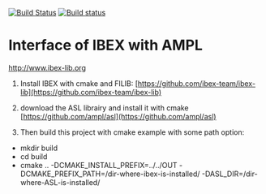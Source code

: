 [![Build Status](https://travis-ci.org/ibex-team/ibex-lib.svg?branch=master)](https://travis-ci.org/ibex-team/ibex-lib)
[![Build status](https://ci.appveyor.com/api/projects/status/9w1wxhvymsohs4gr/branch/master?svg=true)](https://ci.appveyor.com/project/Jordan08/ibex-lib-q0c47/branch/master)

Interface of IBEX with AMPL
========

http://www.ibex-lib.org

1) Install IBEX with cmake and FILIB:
[https://github.com/ibex-team/ibex-lib](https://github.com/ibex-team/ibex-lib)

2) download the ASL librairy and install it with cmake
[https://github.com/ampl/asl](https://github.com/ampl/asl)

3) Then build this project with cmake
example with some path option:

* mkdir build
* cd build
* cmake .. -DCMAKE_INSTALL_PREFIX=../../OUT -DCMAKE_PREFIX_PATH=/dir-where-ibex-is-installed/ -DASL_DIR=/dir-where-ASL-is-installed/

